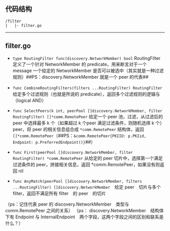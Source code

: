 ##  代码结构
```
/filter
|	|- filter.go
```
---

## filter.go

- `type RoutingFilter func(discovery.NetworkMember) bool` RoutingFilter 定义了一个针对 NetworkMember 的 predicate，用来断言对于一个 message 一个给定的 NetworkMember 是否可以被选中（其实就是一种过滤规则）##PS：discovery.NetworkMember 就是一个 peer 的代表##

- `func CombineRoutingFilters(filters ...RoutingFilter) RoutingFilter`　给定多个过滤规则（也就是所说的 predicate），返回多个过滤规则的逻辑与（logical AND）

- `func SelectPeers(k int, peerPool []discovery.NetworkMember, filter RoutingFilter) []*comm.RemotePeer` 给定一个 peer 池，过滤，从过滤后的 peer 中选择最多 k 个（如果超过 k 个peer 满足过滤条件，则随机选择 k 个） peer，将 peer 的相关信息组合成 `*comm.RemotePeer` 结构体，返回 `[]*comm.RemotePeer`（##PS：`&comm.RemotePeer{PKIID: p.PKIid, Endpoint: p.PreferredEndpoint()}`##）

- `func First(peerPool []discovery.NetworkMember, filter RoutingFilter) *comm.RemotePeer` 从给定的 peer 切片中，选择第一个满足过滤条件的 peer，拼接相关信息，返回 *comm.RemotePeer，如果没有则返回 nil

- `func AnyMatch(peerPool []discovery.NetworkMember, filters ...RoutingFilter) []discovery.NetworkMember`　给定 peer　切片与多个 filter，返回不满足所有 filter　的 peer　的切片

（ps：记住代表 peer 的 discovery.NetworkMember　类型与 comm.RemotePeer 之间的关系）
（ps： discovery.NetworkMember　结构体下有 Endpoint 与 InternalEndpoint　两个字段，这两个字段之间的区别和联系是什么？）



